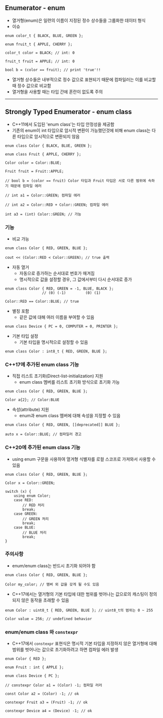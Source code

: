## Enumerator - enum
- 열거형(enum)은 일련의 이름이 지정된 정수 상수들을 그룹화한 데이터 형식
- 이슈
```
enum color_t { BLACK, BLUE, GREEN };

enum fruit_t { APPLE, CHERRY };

color_t color = BLACK; // int: 0

fruit_t fruit = APPLE; // int: 0

bool b = (color == fruit); // print 'true'!!
```
- 열거형 상수들은 내부적으로 정수 값으로 표현되기 때문에 컴파일러는 이를 비교할 때 정수 값으로 비교함
- 열거형을 사용할 때는 타입 간에 혼란이 없도록 주의
---
## Strongly Typed Enumerator - enum class
- C++11에서 도입된 'enum class'는 타입 안정성을 제공함
- 기존의 enum이 int 타입으로 암시적 변환이 가능했던것에 비해 enum class는 다른 타입으로 암시적으로 변환되지 않음
```
enum class Color { BLACK, BLUE, GREEN };

enum class Fruit { APPLE, CHERRY };

Color color = Color::BLUE;

Fruit fruit = Fruit::APPLE;

// bool b = (color == fruit) Color 타입과 Fruit 타입은 서로 다른 범위에 속하기 때문에 컴파일 에러

// int a1 = Color::GREEN; 컴파일 에러

// int a2 = Color::RED + Color::GREEN; 컴파일 에러

int a3 = (int) Color::GREEN; // 가능
```
### 기능
- 비교 가능
```
enum class Color { RED, GREEN, BLUE };

cout << (Color::RED < Color::GREEN); // true 출력
```
- 자동 열거
	- 자동으로 증가하는 순서대로 번호가 매겨짐
	- 명시적으로 값을 설정할 경우, 그 값에서부터 다시 순서대로 증가
```
enum class Color { RED, GREEN = -1, BLUE, BLACK };
				 // (0) (-1)         (0) (1)

Color::RED == Color::BLUE; // true
```
- 별칭 포함
	- 같은 값에 대해 여러 이름을 부여할 수 있음
```
enum class Device { PC = 0, COMPUTER = 0, PRINTER };
```
- 기본 타입 설정
	- 기본 타입을 명시적으로 설정할 수 있음
```
enum class Color : int8_t { RED, GREEN, BLUE };
```
### C++17에 추가된 enum class 기능
- 직접 리스트 초기화(Direct-list-initialization) 지원
	- enum class 멤버를 리스트 초기화 방식으로 초기화 가능
```
enum class Color { RED, GREEN, BLUE };

Color a{2}; // Color:BLUE
```
- 속성(attribute) 지원
	- enum과 enum class 멤버에 대해 속성을 지정할 수 있음
```
enum class Color { RED, GREEN, [[deprecated]] BLUE };

auto x = Color::BLUE; // 컴파일러 경고
```
### C++20에 추가된 enum class 기능
- using enum 구문을 사용하여 열겨형 식별자를 로컬 스코프로 가져와서 사용할 수 있음
```
enum class Color { RED, GREEN, BLUE };

Color x = Color::GREEN;

switch (x) {
    using enum Color;
    case RED:
        // RED 처리
        break;
    case GREEN:
        // GREEN 처리
        break;
    case BLUE:
        // BLUE 처리
        break;
}
```
### 주의사항
- enum/enum class는 반드시 초기화 되어야 함
```
enum class Color { RED, GREEN, BLUE };

Color my_color; // 멤버 외 값을 갖게 될 수도 있음
```
- C++17에서는 열거형의 기본 타입에 대한 범위를 벗어나는 값으로의 캐스팅이 정의되지 않은 동작을 초래할 수 있음
```
enum Color : uint8_t { RED, GREEN, BLUE }; // uint8_t의 범위는 0 ~ 255

Color value = 256; // undefined behavior
```
### enum/enum class 와 `constexpr`
- C++17에서 `constexpr` 표현식은 명시적 기본 타입을 지정하지 않은 열거형에 대해 범위를 벗어나는 값으로 초기화하려고 하면 컴파일 에러 발생
```
enum Color { RED };

enum Fruit : int { APPLE };

enum class Device { PC };

// constexpr Color a1 = (Color) -1; 컴파일 러러

const Color a2 = (Color) -1; // ok

constexpr Fruit a3 = (Fruit) -1; // ok

constexpr Device a4 = (Device) -1; // ok
```